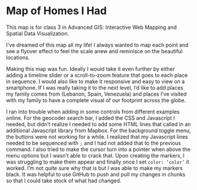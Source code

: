 # Map of Homes I Had

This map is for class 3 in Advanced GIS: Interactive Web Mapping and Spatial Data Visualization.

I've dreamed of this map all my life! I always wanted to map each point and see a flyover effect to feel the scale anew and reminisce on the beautiful locations.

Making this map was fun. Ideally I would take it even further by either adding a timeline slider or a scroll-to-zoom feature that goes to each place in sequence. I would also like to make it responsive and easy to view on a smartphone. If I was really taking it to the next level, I’d like to add places my family comes from (Lebanon, Spain, Venezuela) and places I’ve visited with my family to have a complete visual of our footprint across the globe.

I ran into trouble when adding in some controls from different examples online. For the geocoder search bar, I added the CSS and Javascript I needed, but didn’t realize I needed to add some HTML lines that called in an additional Javascript library from Mapbox. For the background toggle menu, the buttons were not working for a while. I realized that my Javascript lines needed to be sequenced with `;` and I had not added that to the previous command. I also tried to make the cursor turn into a pointer when above the menu options but I wasn’t able to crack that. Upon creating the markers, I was struggling to make them appear and finally once I set `color: ‘color’` it worked. I’m not quite sure why that is but I was able to make my markers black. It was helpful to use GitHub to push and pull my changes in chunks so that I could take stock of what had changed.
